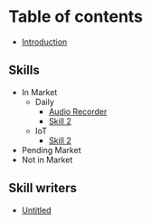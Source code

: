 # Table of contents

* [Introduction](README.md)

## Skills

* In Market
  * Daily
    * [Audio Recorder](skills/skill-1.md)
    * [Skill 2](skills/skill-2.md)
  * IoT
    * [Skill 2](skills/skill-2.md)
* Pending Market
* Not in Market

## Skill writers

* [Untitled](skill-writers/README.md)

